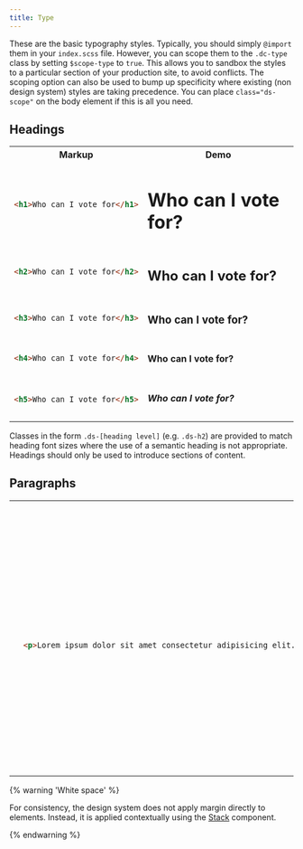 ```yaml
---
title: Type
---
```


These are the basic typography styles. Typically, you should simply `@import` them in your `index.scss` file. However, you can scope them to the `.dc-type` class by setting `$scope-type` to `true`. This allows you to sandbox the styles to a particular section of your production site, to avoid conflicts. The scoping option can also be used to bump up specificity where existing (non design system) styles are taking precedence. You can place `class="ds-scope"` on the body element if this is all you need.

## Headings

<table class="site-table">
  <tr>
    <th>Markup</th>
    <th>Demo</th>
  </tr>
  <tr>
    <td>

```html
<h1>Who can I vote for</h1>
```

</td>
    <td class="ds-scope">
      <h1>Who can I vote for?</h1>
    </td>
  </tr>
  <tr>
    <td>

```html
<h2>Who can I vote for</h2>
```

</td>
    <td class="ds-scope">
      <h2>Who can I vote for?</h2>
    </td>
  </tr>
  <tr>
    <td>

```html
<h3>Who can I vote for</h3>
```

</td>
    <td class="ds-scope">
      <h3>Who can I vote for?</h3>
    </td>
  </tr>
  <tr>
    <td>

```html
<h4>Who can I vote for</h4>
```

</td>
    <td class="ds-scope">
      <h4>Who can I vote for?</h4>
    </td>
  </tr>
  <tr>
    <td>

```html
<h5>Who can I vote for</h5>
```

</td>
    <td class="ds-scope">
      <h5>Who can I vote for?</h5>
    </td>
  </tr>
</table>

Classes in the form `.ds-[heading level]` (e.g. `.ds-h2`) are provided to match heading font sizes where the use of a semantic heading is not appropriate. Headings should only be used to introduce sections of content.

## Paragraphs

<table class="site-table" style="table-layout: fixed">
  <tr>
    <th>Markup</th>
    <th>Demo</th>
  </tr>
  <tr>
    <td>

```html
  <p>Lorem ipsum dolor sit amet consectetur adipisicing elit. Porro voluptatum inventore fugiat, esse ducimus enim totam numquam adipisci? Ipsa cum sequi iste ex eius magni <a href="#">culpa praesentium</a> aliquam magnam temporibus.</p>
```

</td>
    <td class="ds-scope">
      <p>Lorem ipsum dolor sit amet consectetur adipisicing elit. Porro voluptatum inventore fugiat, esse ducimus enim totam numquam adipisci? Ipsa cum sequi iste ex eius magni <a href="#">culpa praesentium</a> aliquam magnam temporibus.</p>
    </td>
  </tr>
</table>

{% warning 'White space' %}

For consistency, the design system does not apply margin directly to elements. Instead, it is applied contextually using the [Stack]({{site.basedir}}/components/stack) component.

{% endwarning %}